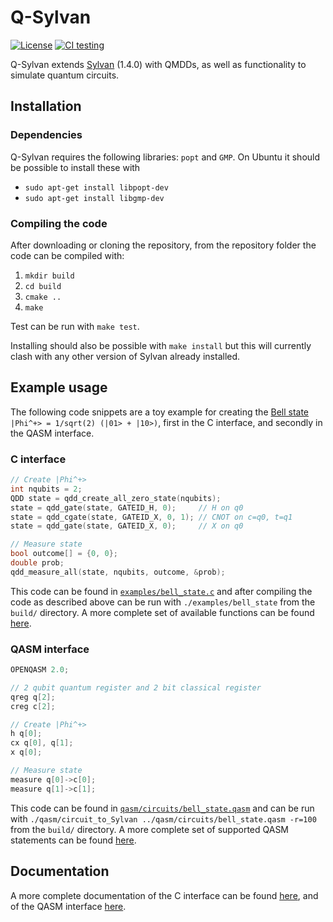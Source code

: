 # Q-Sylvan

[![License](https://img.shields.io/badge/License-Apache%202.0-blue.svg)](https://opensource.org/licenses/Apache-2.0)
[![CI testing](https://github.com/sebastiaanbrand/q-sylvan/actions/workflows/cmake.yml/badge.svg)](https://github.com/sebastiaanbrand/q-sylvan/actions/workflows/cmake.yml)

Q-Sylvan extends [Sylvan](https://github.com/trolando/sylvan) (1.4.0) with QMDDs, as well as functionality to simulate quantum circuits.


## Installation

### Dependencies
Q-Sylvan requires the following libraries: `popt` and `GMP`. On Ubuntu it should be possible to install these with
- `sudo apt-get install libpopt-dev`
- `sudo apt-get install libgmp-dev`


### Compiling the code
After downloading or cloning the repository, from the repository folder the code can be compiled with:
1. `mkdir build`
2. `cd build`
3. `cmake ..`
4. `make`

Test can be run with `make test`.

Installing should also be possible with `make install` but this will currently clash with any other version of Sylvan already installed.


## Example usage
The following code snippets are a toy example for creating the [Bell state](https://en.wikipedia.org/wiki/Bell_state) `|Phi^+> = 1/sqrt(2) (|01> + |10>)`, first in the C interface, and secondly in the QASM interface.

### C interface
```C
// Create |Phi^+>
int nqubits = 2;
QDD state = qdd_create_all_zero_state(nqubits);
state = qdd_gate(state, GATEID_H, 0);     // H on q0
state = qdd_cgate(state, GATEID_X, 0, 1); // CNOT on c=q0, t=q1
state = qdd_gate(state, GATEID_X, 0);     // X on q0

// Measure state
bool outcome[] = {0, 0};
double prob;
qdd_measure_all(state, nqubits, outcome, &prob);
```
This code can be found in [`examples/bell_state.c`](examples/bell_state.c) and after compiling the code as described above can be run with `./examples/bell_state` from the `build/` directory. A more complete set of available functions can be found [here](docs/c_interface.md).

### QASM interface
```C
OPENQASM 2.0;

// 2 qubit quantum register and 2 bit classical register
qreg q[2];
creg c[2];

// Create |Phi^+>
h q[0];
cx q[0], q[1];
x q[0];

// Measure state
measure q[0]->c[0];
measure q[1]->c[1];
```
This code can be found in [`qasm/circuits/bell_state.qasm`](qasm/circuits/bell_state.qasm) and can be run with `./qasm/circuit_to_Sylvan ../qasm/circuits/bell_state.qasm -r=100` from the `build/` directory. A more complete set of supported QASM statements can be found [here](docs/qasm_interface.md).


## Documentation
A more complete documentation of the C interface can be found [here](docs/c_interface.md), and of the QASM interface [here](docs/qasm_interface.md).
